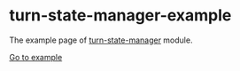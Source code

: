 # turn-state-manager-example
The example page of [turn-state-manager](https://www.npmjs.com/package/turn-state-manager) module.

[Go to example](https://gyofeel.github.io/turn-state-manager-example/)